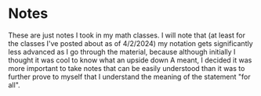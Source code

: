 # Notes
These are just notes I took in my math classes.
I will note that (at least for the classes I've posted about as of 4/2/2024) my notation gets significantly less advanced as I go through the material, because although initially I thought it was cool to know what an upside down A meant, I decided it was more important to take notes that can be easily understood than it was to further prove to myself that I understand the meaning of the statement "for all".
